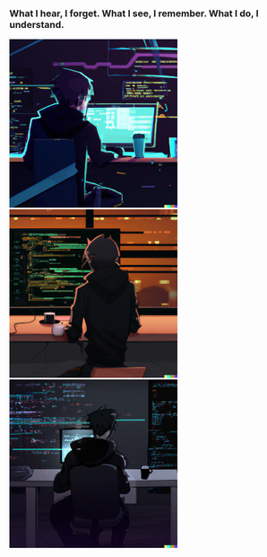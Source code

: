 ### What I hear, I forget. What I see, I remember. What I do, I understand.

<p float="left">
  <img src="./assets/Profile1.png" width="300"/>
  <img src="./assets/Profile2.png" width="300"/>
  <img src="./assets/Profile3.png" width="300"/>
</p>


<!--
**TheWisker/TheWisker** is a ✨ _special_ ✨ repository because its `README.md` (this file) appears on your GitHub profile.

Here are some ideas to get you started:

- 🔭 I’m currently working on ...
- 🌱 I’m currently learning ...
- 👯 I’m looking to collaborate on ...
- 🤔 I’m looking for help with ...
- 💬 Ask me about ...
- 📫 How to reach me: ...
- ⚡ Fun fact: ...
-->
